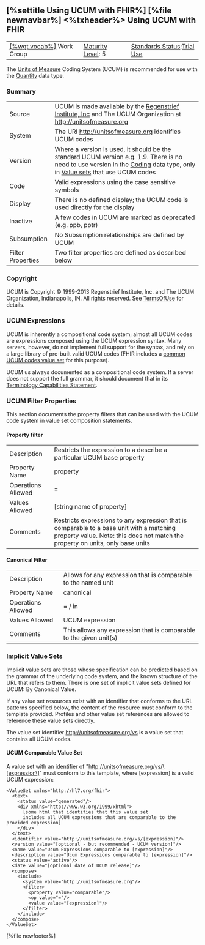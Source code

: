 \[%settitle Using UCUM with FHIR%\]
\[%file newnavbar%\]
&lt;%txheader%&gt;
Using UCUM with FHIR
--------------------

|                                                  |                                             |                                                                                      |
|--------------------------------------------------|---------------------------------------------|--------------------------------------------------------------------------------------|
| [\[%wgt vocab%\]](%5B%wg%20vocab%%5D) Work Group | [Maturity Level](versions.html#maturity): 5 | [Standards Status](versions.html#std-process):[Trial Use](versions.html#std-process) |

The [Units of Measure](http://unitsofmeasure.org) Coding System (UCUM) is recommended for use with the [Quantity](datatypes.html#Quantity) data type.

### Summary

|                   |                                                                                                                                                                                                                     |
|-------------------|---------------------------------------------------------------------------------------------------------------------------------------------------------------------------------------------------------------------|
| Source            | UCUM is made available by the [Regenstrief Institute, Inc](https://www.regenstrief.org/) and The UCUM Organization at <http://unitsofmeasure.org>                                                                   |
| System            | The URI <http://unitsofmeasure.org> identifies UCUM codes                                                                                                                                                           |
| Version           | Where a version is used, it should be the standard UCUM version e.g. 1.9. There is no need to use version in the [Coding](datatypes.html#Coding) data type, only in [Value sets](valueset.html) that use UCUM codes |
| Code              | Valid expressions using the case sensitive symbols                                                                                                                                                                  |
| Display           | There is no defined display; the UCUM code is used directly for the display                                                                                                                                         |
| Inactive          | A few codes in UCUM are marked as deprecated (e.g. ppb, pptr)                                                                                                                                                       |
| Subsumption       | No Subsumption relationships are defined by UCUM                                                                                                                                                                    |
| Filter Properties | Two filter properties are defined as described below                                                                                                                                                                |

### Copyright

UCUM is Copyright © 1999-2013 Regenstrief Institute, Inc. and The UCUM Organization, Indianapolis, IN. All rights reserved. See <a href="http://unitsofmeasure.org/trac//wiki/TermsOfUse" class="wiki">TermsOfUse</a> for details.

### UCUM Expressions

UCUM is inherently a compositional code system; almost all UCUM codes are expressions composed using the UCUM expression syntax. Many servers, however, do not implement full support for the syntax, and rely on a large library of pre-built valid UCUM codes (FHIR includes a [common UCUM codes value set](valueset-ucum-common.html) for this purpose).

UCUM us always documented as a compositional code system. If a server does not support the full grammar, it should document that in its [Terminology Capabilities Statement](terminologycapabilities-definitions.html#TerminologyCapabilities.codeSystem.version.compositional).

<span id="filters"></span>
### UCUM Filter Properties

This section documents the property filters that can be used with the UCUM code system in value set composition statements.

#### Property filter

|                    |                                                                                                                                                                            |
|--------------------|----------------------------------------------------------------------------------------------------------------------------------------------------------------------------|
| Description        | Restricts the expression to a describe a particular UCUM base property                                                                                                     |
| Property Name      | property                                                                                                                                                                   |
| Operations Allowed | =                                                                                                                                                                          |
| Values Allowed     | \[string name of property\]                                                                                                                                                |
| Comments           | Restricts expressions to any expression that is comparable to a base unit with a matching property value. Note: this does not match the property on units, only base units |

#### Canonical Filter

|                    |                                                                    |
|--------------------|--------------------------------------------------------------------|
| Description        | Allows for any expression that is comparable to the named unit     |
| Property Name      | canonical                                                          |
| Operations Allowed | = / in                                                             |
| Values Allowed     | UCUM expression                                                    |
| Comments           | This allows any expression that is comparable to the given unit(s) |

### Implicit Value Sets

Implicit value sets are those whose specification can be predicted based on the grammar of the underlying code system, and the known structure of the URL that refers to them. There is one set of implicit value sets defined for UCUM: By Canonical Value.

If any value set resources exist with an identifier that conforms to the URL patterns specified below, the content of the resource must conform to the template provided. Profiles and other value set references are allowed to reference these value sets directly.

The value set identifier http://unitsofmeasure.org/vs is a value set that contains all UCUM codes.

#### UCUM Comparable Value Set

A value set with an identifier of "http://unitsofmeasure.org/vs/\[expression\]" must conform to this template, where \[expression\] is a valid UCUM expression:

    <ValueSet xmlns="http://hl7.org/fhir">
      <text>
        <status value="generated"/>
        <div xmlns="http://www.w3.org/1999/xhtml">
          [some html that identifies that this value set 
          includes all UCUM expressions that are comparable to the provided expression]
        </div>
      </text>
      <identifier value="http://unitsofmeasure.org/vs/[expression]"/>
      <version value="[optional - but recommended - UCUM version]"/>
      <name value="Ucum Expressions comparable to [expression]"/>
      <description value="Ucum Expressions comparable to [expression]"/>
      <status value="active"/>
      <date value="[optional date of UCUM release]"/>
      <compose>
        <include>
          <system value="http://unitsofmeasure.org"/>
          <filter>
            <property value="comparable"/>
            <op value="="/>
            <value value="[expression]"/>
          </filter>
        </include>
      </compose>
    </ValueSet>

\[%file newfooter%\]
